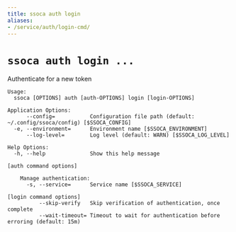 ```yaml
---
title: ssoca auth login
aliases:
- /service/auth/login-cmd/
---
```


# `ssoca auth login ...`

Authenticate for a new token

    Usage:
      ssoca [OPTIONS] auth [auth-OPTIONS] login [login-OPTIONS]
    
    Application Options:
          --config=           Configuration file path (default: ~/.config/ssoca/config) [$SSOCA_CONFIG]
      -e, --environment=      Environment name [$SSOCA_ENVIRONMENT]
          --log-level=        Log level (default: WARN) [$SSOCA_LOG_LEVEL]
    
    Help Options:
      -h, --help              Show this help message
    
    [auth command options]
    
        Manage authentication:
          -s, --service=      Service name [$SSOCA_SERVICE]
    
    [login command options]
              --skip-verify   Skip verification of authentication, once complete
              --wait-timeout= Timeout to wait for authentication before erroring (default: 15m)
    
